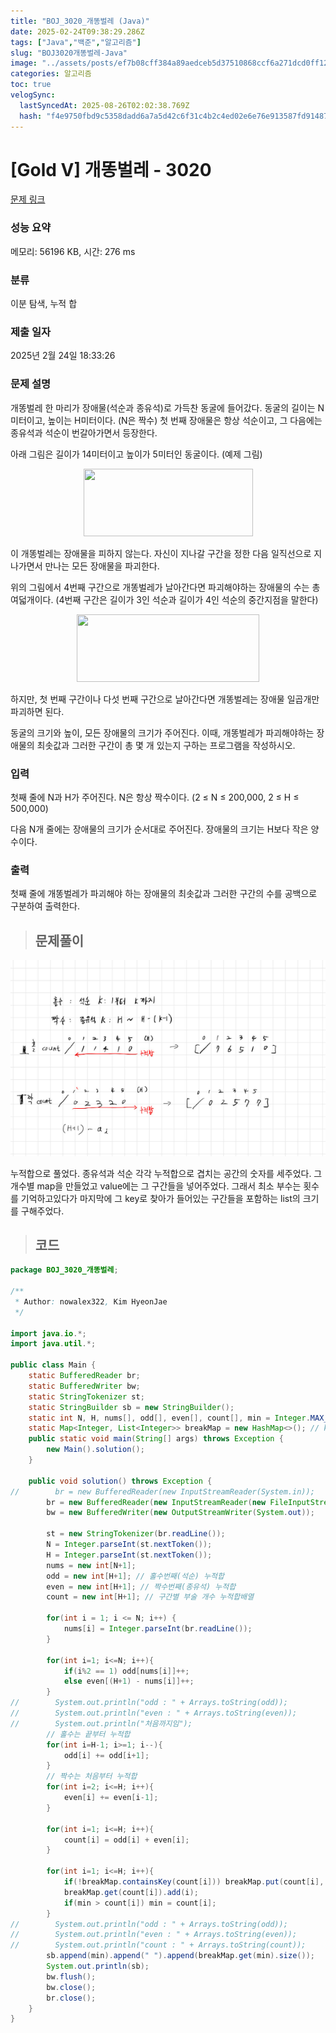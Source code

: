 ```yaml
---
title: "BOJ_3020_개똥벌레 (Java)"
date: 2025-02-24T09:38:29.286Z
tags: ["Java","백준","알고리즘"]
slug: "BOJ3020개똥벌레-Java"
image: "../assets/posts/ef7b08cff384a89aedceb5d37510868ccf6a271dcd0ff122f7e3e1997b98820d.png"
categories: 알고리즘
toc: true
velogSync:
  lastSyncedAt: 2025-08-26T02:02:38.769Z
  hash: "f4e9750fbd9c5358dadd6a7a5d42c6f31c4b2c4ed02e6e76e913587fd914877b"
---
```


# [Gold V] 개똥벌레 - 3020 

[문제 링크](https://www.acmicpc.net/problem/3020) 

### 성능 요약

메모리: 56196 KB, 시간: 276 ms

### 분류

이분 탐색, 누적 합

### 제출 일자

2025년 2월 24일 18:33:26

### 문제 설명

<p>개똥벌레 한 마리가 장애물(석순과 종유석)로 가득찬 동굴에 들어갔다. 동굴의 길이는 N미터이고, 높이는 H미터이다. (N은 짝수) 첫 번째 장애물은 항상 석순이고, 그 다음에는 종유석과 석순이 번갈아가면서 등장한다.</p>

<p>아래 그림은 길이가 14미터이고 높이가 5미터인 동굴이다. (예제 그림)</p>

<p style="text-align: center;"><img alt="" src="https://upload.acmicpc.net/c6fd496d-ccf5-4f9d-a06e-32b121fc6a82/-/preview/" style="width: 271px; height: 108px;"></p>

<p>이 개똥벌레는 장애물을 피하지 않는다. 자신이 지나갈 구간을 정한 다음 일직선으로 지나가면서 만나는 모든 장애물을 파괴한다.</p>

<p>위의 그림에서 4번째 구간으로 개똥벌레가 날아간다면 파괴해야하는 장애물의 수는 총 여덟개이다. (4번째 구간은 길이가 3인 석순과 길이가 4인 석순의 중간지점을 말한다)</p>

<p style="text-align: center;"><img alt="" src="https://upload.acmicpc.net/bfcbb94f-0e15-4ff9-b2ef-43e07c7ee503/-/preview/" style="width: 292px; height: 108px;"></p>

<p>하지만, 첫 번째 구간이나 다섯 번째 구간으로 날아간다면 개똥벌레는 장애물 일곱개만 파괴하면 된다.</p>

<p>동굴의 크기와 높이, 모든 장애물의 크기가 주어진다. 이때, 개똥벌레가 파괴해야하는 장애물의 최솟값과 그러한 구간이 총 몇 개 있는지 구하는 프로그램을 작성하시오.</p>

### 입력 

 <p>첫째 줄에 N과 H가 주어진다. N은 항상 짝수이다. (2 ≤ N ≤ 200,000, 2 ≤ H ≤ 500,000)</p>

<p>다음 N개 줄에는 장애물의 크기가 순서대로 주어진다. 장애물의 크기는 H보다 작은 양수이다.</p>

### 출력 

 <p>첫째 줄에 개똥벌레가 파괴해야 하는 장애물의 최솟값과 그러한 구간의 수를 공백으로 구분하여 출력한다.</p>

> ## 문제풀이

![](/assets/posts/ef7b08cff384a89aedceb5d37510868ccf6a271dcd0ff122f7e3e1997b98820d.png)

누적합으로 풀었다. 종유석과 석순 각각 누적합으로 겹치는 공간의 숫자를 세주었다. 그 개수별 map을 만들었고 value에는 그 구간들을 넣어주었다. 그래서 최소 부수는 횟수를 기억하고있다가 마지막에 그 key로 찾아가 들어있는 구간들을 포함하는 list의 크기를 구해주었다.

> ## 코드

```java
package BOJ_3020_개똥벌레;

/**
 * Author: nowalex322, Kim HyeonJae
 */

import java.io.*;
import java.util.*;

public class Main {
    static BufferedReader br;
    static BufferedWriter bw;
    static StringTokenizer st;
    static StringBuilder sb = new StringBuilder();
    static int N, H, nums[], odd[], even[], count[], min = Integer.MAX_VALUE;
    static Map<Integer, List<Integer>> breakMap = new HashMap<>(); // key : 부수는횟수, value : 해당 구간들
    public static void main(String[] args) throws Exception {
        new Main().solution();
    }

    public void solution() throws Exception {
//        br = new BufferedReader(new InputStreamReader(System.in));
        br = new BufferedReader(new InputStreamReader(new FileInputStream("src/main/java/BOJ_3020_개똥벌레/input.txt")));
        bw = new BufferedWriter(new OutputStreamWriter(System.out));

        st = new StringTokenizer(br.readLine());
        N = Integer.parseInt(st.nextToken());
        H = Integer.parseInt(st.nextToken());
        nums = new int[N+1];
        odd = new int[H+1]; // 홀수번째(석순) 누적합
        even = new int[H+1]; // 짝수번째(종유석) 누적합
        count = new int[H+1]; // 구간별 부술 개수 누적합배열

        for(int i = 1; i <= N; i++) {
            nums[i] = Integer.parseInt(br.readLine());
        }

        for(int i=1; i<=N; i++){
            if(i%2 == 1) odd[nums[i]]++;
            else even[(H+1) - nums[i]]++;
        }
//        System.out.println("odd : " + Arrays.toString(odd));
//        System.out.println("even : " + Arrays.toString(even));
//        System.out.println("처음까지임");
        // 홀수는 끝부터 누적합
        for(int i=H-1; i>=1; i--){
            odd[i] += odd[i+1];
        }
        // 짝수는 처음부터 누적합
        for(int i=2; i<=H; i++){
            even[i] += even[i-1];
        }

        for(int i=1; i<=H; i++){
            count[i] = odd[i] + even[i];
        }

        for(int i=1; i<=H; i++){
            if(!breakMap.containsKey(count[i])) breakMap.put(count[i], new ArrayList<>());
            breakMap.get(count[i]).add(i);
            if(min > count[i]) min = count[i];
        }
//        System.out.println("odd : " + Arrays.toString(odd));
//        System.out.println("even : " + Arrays.toString(even));
//        System.out.println("count : " + Arrays.toString(count));
        sb.append(min).append(" ").append(breakMap.get(min).size());
        System.out.println(sb);
        bw.flush();
        bw.close();
        br.close();
    }
}
```